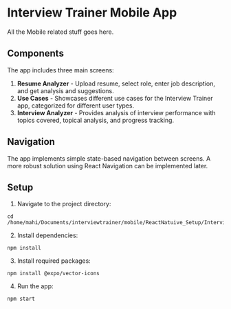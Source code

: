 # Interview Trainer Mobile App

All the Mobile related stuff goes here.

## Components

The app includes three main screens:

1. **Resume Analyzer** - Upload resume, select role, enter job description, and get analysis and suggestions.
2. **Use Cases** - Showcases different use cases for the Interview Trainer app, categorized for different user types.
3. **Interview Analyzer** - Provides analysis of interview performance with topics covered, topical analysis, and progress tracking.

## Navigation

The app implements simple state-based navigation between screens. A more robust solution using React Navigation can be implemented later.

## Setup

1. Navigate to the project directory:
```
cd /home/mahi/Documents/interviewtrainer/mobile/ReactNatuive_Setup/InterviewTrainer
```

2. Install dependencies:
```
npm install
```

3. Install required packages:
```
npm install @expo/vector-icons
```

4. Run the app:
```
npm start
```